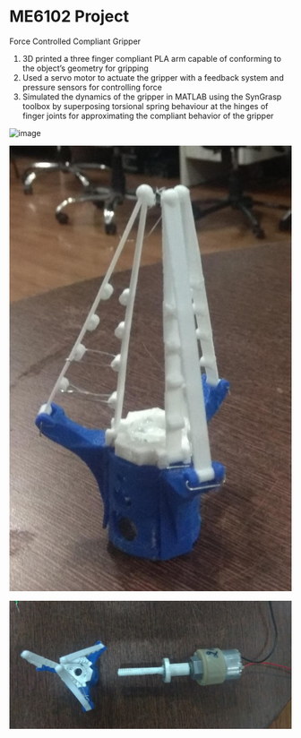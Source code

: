 # ME6102 Project
Force Controlled Compliant Gripper

1. 3D printed a three finger compliant PLA arm capable of conforming to the object’s geometry for gripping
2. Used a servo motor to actuate the gripper with a feedback system and pressure sensors for controlling force
3. Simulated the dynamics of the gripper in MATLAB using the SynGrasp toolbox by superposing torsional spring behaviour at the hinges of finger joints for approximating the compliant behavior of the gripper

![image](media/Compliant_Gripper.gif)

![image](media/gripper.jpg)

![image](media/gripper_1.jpg)
